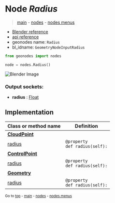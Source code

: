 # Node *Radius*

> [main](../structure.md) - [nodes](nodes.md) - [nodes menus](nodes_menus.md)

- [Blender reference](https://docs.blender.org/manual/en/latest/modeling/geometry_nodes/input/radius.html)
- [api reference](https://docs.blender.org/api/current/bpy.types.GeometryNodeInputRadius.html)
- geonodes name: `Radius`
- bl_idname: `GeometryNodeInputRadius`

```python
from geonodes import nodes

node = nodes.Radius()
```

![Blender Image](https://docs.blender.org/manual/en/latest/_images/node-types_GeometryNodeInputRadius.webp)

### Output sockets:

- **radius** : [Float](Float.md)

## Implementation

| Class or method name | Definition |
|----------------------|------------|
| **[CloudPoint](CloudPoint.md)** |
| [radius](CloudPoint.md#radius-property) | `@property`<br> `def radius(self):` |
| **[ControlPoint](ControlPoint.md)** |
| [radius](ControlPoint.md#radius-property) | `@property`<br> `def radius(self):` |
| **[Geometry](Geometry.md)** |
| [radius](Geometry.md#radius-property) | `@property`<br> `def radius(self):` |

<sub>Go to [top](#node-Radius) - [main](../structure.md) - [nodes](nodes.md) - [nodes menus](nodes_menus.md)</sub>


